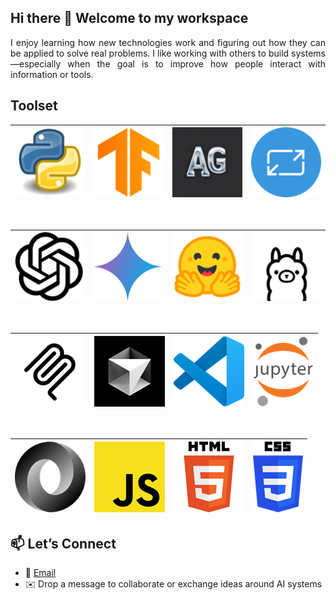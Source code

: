 ## Hi there 👋 Welcome to my workspace
<div align="justify">
I enjoy learning how new technologies work and figuring out how they can be applied to solve real problems. I like working with others to build systems—especially when the goal is to improve how people interact with information or tools.
</div>

## Toolset

<div align="center">

| [![Python](1.png)](https://www.python.org/) | [![TF](2.png)](https://www.tensorflow.org/) | [![Autogen](7.png)](https://microsoft.github.io/autogen/stable/) | [![AdaptiveCards](8.png)](https://adaptivecards.microsoft.com/) |
|------------------------|------------------------|------------------------|------------------------|
</div>
<br> 

<div align="center">

|[![OpenAI](4.png)](https://openai.com/) | [![Gemini](5.png)](https://gemini.google.com/app) | [![HF](3.png)](https://huggingface.co/) | [![Ollama](15.png)](https://ollama.com/) | 
|------------------------|------------------------|------------------------|------------------------|
</div>
<br> 

<div align="center">

| [![MCP](16.png)](https://modelcontextprotocol.io/introduction) | [![Cursor](6.png)](https://cursor.com/)  | [![VSCode](9.png)](https://code.visualstudio.com/docs) | [![Jupyter](10.png)](https://docs.jupyter.org/en/latest/)|
|------------------------|------------------------|------------------------|------------------------|
</div>
<br>

<div align="center">

| [![JSON](14.png)](https://www.json.org/json-en.html) | [![JS](11.png)](https://developer.mozilla.org/en-US/docs/Web/JavaScript) | [![HTML](12.png)](https://developer.mozilla.org/en-US/docs/Web/HTML) | [![CSS](13.png)](https://developer.mozilla.org/en-US/docs/Web/CSS) |
|------------------------|------------------------|------------------------|------------------------|
</div>


## 📫 Let’s Connect
- 💼 [Email](mailto:shwatgal@gmail.com)
- ✉️ Drop a message to collaborate or exchange ideas around AI systems

<!--
**shtgl/shtgl** is a ✨ _special_ ✨ repository because its `README.md` (this file) appears on your GitHub profile.

Here are some ideas to get you started:

- 🔭 I’m currently working on ...
- 🌱 I’m currently learning ...
- 👯 I’m looking to collaborate on ...
- 🤔 I’m looking for help with ...
- 💬 Ask me about ...
- 📫 How to reach me: ...
- 😄 Pronouns: ...
- ⚡ Fun fact: ...
-->
